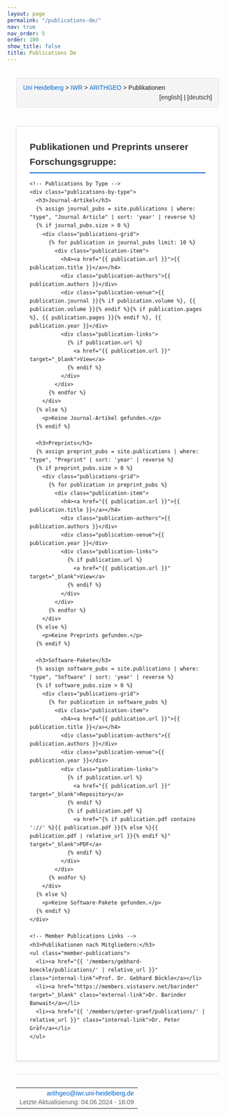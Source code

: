 ```yaml
---
layout: page
permalink: "/publications-de/"
nav: true
nav_order: 5
order: 100
show_title: false
title: Publications De
---
```

<div class="heidelberg-style-publications">
  <!-- Breadcrumb Navigation -->
  <div class="pathway">
    <div style="float:left;">
      <a href="https://www.uni-heidelberg.de">Uni Heidelberg</a> &gt; 
      <a href="{{ '/' | relative_url }}">IWR</a> &gt; 
      <a href="{{ '/' | relative_url }}">ARITHGEO</a> &gt; 
      Publikationen
    </div>
    <div style="float:right;">
      [<a href="{{ '/publications/' | relative_url }}">english</a>]&nbsp;|&nbsp;[<a href="{{ '/publications-de/' | relative_url }}">deutsch</a>]
    </div>
  </div>
  <br>

  <!-- Main Content -->
  <div class="publications-content">
    <h2>Publikationen und Preprints unserer Forschungsgruppe:</h2>
    
    <!-- Publications by Type -->
    <div class="publications-by-type">
      <h3>Journal-Artikel</h3>
      {% assign journal_pubs = site.publications | where: "type", "Journal Article" | sort: 'year' | reverse %}
      {% if journal_pubs.size > 0 %}
        <div class="publications-grid">
          {% for publication in journal_pubs limit: 10 %}
            <div class="publication-item">
              <h4><a href="{{ publication.url }}">{{ publication.title }}</a></h4>
              <div class="publication-authors">{{ publication.authors }}</div>
              <div class="publication-venue">{{ publication.journal }}{% if publication.volume %}, {{ publication.volume }}{% endif %}{% if publication.pages %}, {{ publication.pages }}{% endif %}, {{ publication.year }}</div>
              <div class="publication-links">
                {% if publication.url %}
                  <a href="{{ publication.url }}" target="_blank">View</a>
                {% endif %}
              </div>
            </div>
          {% endfor %}
        </div>
      {% else %}
        <p>Keine Journal-Artikel gefunden.</p>
      {% endif %}

      <h3>Preprints</h3>
      {% assign preprint_pubs = site.publications | where: "type", "Preprint" | sort: 'year' | reverse %}
      {% if preprint_pubs.size > 0 %}
        <div class="publications-grid">
          {% for publication in preprint_pubs %}
            <div class="publication-item">
              <h4><a href="{{ publication.url }}">{{ publication.title }}</a></h4>
              <div class="publication-authors">{{ publication.authors }}</div>
              <div class="publication-venue">{{ publication.year }}</div>
              <div class="publication-links">
                {% if publication.url %}
                  <a href="{{ publication.url }}" target="_blank">View</a>
                {% endif %}
              </div>
            </div>
          {% endfor %}
        </div>
      {% else %}
        <p>Keine Preprints gefunden.</p>
      {% endif %}

      <h3>Software-Pakete</h3>
      {% assign software_pubs = site.publications | where: "type", "Software" | sort: 'year' | reverse %}
      {% if software_pubs.size > 0 %}
        <div class="publications-grid">
          {% for publication in software_pubs %}
            <div class="publication-item">
              <h4><a href="{{ publication.url }}">{{ publication.title }}</a></h4>
              <div class="publication-authors">{{ publication.authors }}</div>
              <div class="publication-venue">{{ publication.year }}</div>
              <div class="publication-links">
                {% if publication.url %}
                  <a href="{{ publication.url }}" target="_blank">Repository</a>
                {% endif %}
                {% if publication.pdf %}
                  <a href="{% if publication.pdf contains '://' %}{{ publication.pdf }}{% else %}{{ publication.pdf | relative_url }}{% endif %}" target="_blank">PDF</a>
                {% endif %}
              </div>
            </div>
          {% endfor %}
        </div>
      {% else %}
        <p>Keine Software-Pakete gefunden.</p>
      {% endif %}
    </div>

    <!-- Member Publications Links -->
    <h3>Publikationen nach Mitgliedern:</h3>
    <ul class="member-publications">
      <li><a href="{{ '/members/gebhard-boeckle/publications/' | relative_url }}" class="internal-link">Prof. Dr. Gebhard Böckle</a></li>
      <li><a href="https://members.vistaserv.net/barinder" target="_blank" class="external-link">Dr. Barinder Banwait</a></li>
      <li><a href="{{ '/members/peter-graef/publications/' | relative_url }}" class="internal-link">Dr. Peter Gräf</a></li>
    </ul>
  </div>

  <!-- Footer -->
  <hr class="ce-div">
  <table width="100%">
    <tbody>
      <tr>
        <td align="right">
          <div class="bearbeiter">
            <a href="mailto:arithgeo@iwr.uni-heidelberg.de?subject=Über%20Publikationen">arithgeo@iwr.uni-heidelberg.de</a><br>
            Letzte Aktualisierung: 04.06.2024 - 16:09<br>
          </div>
        </td>
      </tr>
    </tbody>
  </table>
</div>

<style>
/* Heidelberg-style Publications Page */
.heidelberg-style-publications {
  max-width: 1200px;
  margin: 0 auto;
  padding: 20px;
  font-family: Arial, sans-serif;
  line-height: 1.6;
}

/* Breadcrumb Navigation */
.pathway {
  background: #f5f5f5;
  padding: 10px 15px;
  border: 1px solid #ddd;
  border-radius: 4px;
  margin-bottom: 20px;
  overflow: hidden;
}

.pathway a {
  color: #0066cc;
  text-decoration: none;
  font-weight: 500;
}

.pathway a:hover {
  text-decoration: underline;
}

.pathway div[style*="float:right"] a {
  color: #333;
  font-weight: normal;
}

/* Main Content */
.publications-content {
  background: white;
  padding: 30px;
  border: 1px solid #ddd;
  border-radius: 4px;
  box-shadow: 0 2px 4px rgba(0,0,0,0.1);
}

.publications-content h2 {
  color: #333;
  font-size: 1.5em;
  font-weight: bold;
  margin: 30px 0 15px 0;
  padding-bottom: 8px;
  border-bottom: 2px solid #0066cc;
}

.publications-content h2:first-child {
  margin-top: 0;
}

/* Member Publications List */
.member-publications {
  list-style: none;
  padding: 0;
  margin: 0 0 30px 0;
}

.member-publications li {
  margin-bottom: 12px;
  padding: 8px 0;
}

.member-publications a {
  color: #0066cc;
  text-decoration: none;
  font-weight: 500;
  padding: 8px 12px;
  border-radius: 4px;
  transition: all 0.2s ease;
  display: inline-block;
}

.member-publications a:hover {
  background: #f0f8ff;
  text-decoration: underline;
}

/* Software Packages List */
.software-packages {
  list-style: none;
  padding: 0;
  margin: 0;
}

.software-packages li {
  margin-bottom: 20px;
  padding: 15px;
  background: #f9f9f9;
  border-left: 4px solid #0066cc;
  border-radius: 4px;
  transition: all 0.2s ease;
}

.software-packages li:hover {
  background: #f0f8ff;
  transform: translateX(5px);
}

.software-packages a {
  color: #0066cc;
  text-decoration: none;
  font-weight: 500;
}

.software-packages a:hover {
  text-decoration: underline;
}

.software-packages a.download {
  color: #28a745;
  font-weight: bold;
}

.software-packages a.download:hover {
  color: #218838;
}

/* Link Types */
.internal-link {
  position: relative;
}

.internal-link::after {
  content: " (intern)";
  font-size: 0.8em;
  color: #666;
  font-weight: normal;
}

.external-link {
  position: relative;
}

.external-link::after {
  content: " (extern)";
  font-size: 0.8em;
  color: #666;
  font-weight: normal;
}

/* Divider */
.ce-div {
  border: none;
  height: 1px;
  background: #ddd;
  margin: 30px 0;
}

/* Footer */
.bearbeiter {
  font-size: 0.9em;
  color: #666;
  line-height: 1.4;
}

.bearbeiter a {
  color: #0066cc;
  text-decoration: none;
}

.bearbeiter a:hover {
  text-decoration: underline;
}

/* Responsive Design */
@media (max-width: 768px) {
  .heidelberg-style-publications {
    padding: 10px;
  }
  
  .publications-content {
    padding: 20px;
  }
  
  .pathway {
    font-size: 0.9em;
  }
  
  .pathway div[style*="float:left"] {
    float: none !important;
    margin-bottom: 10px;
  }
  
  .pathway div[style*="float:right"] {
    float: none !important;
    text-align: left;
  }
  
  .software-packages li {
    padding: 12px;
  }
}

@media (max-width: 480px) {
  .publications-content {
    padding: 15px;
  }
  
  .publications-content h2 {
    font-size: 1.3em;
  }
  
  .member-publications a,
  .software-packages a {
    display: block;
    padding: 10px;
    margin: 5px 0;
  }
}
</style> 